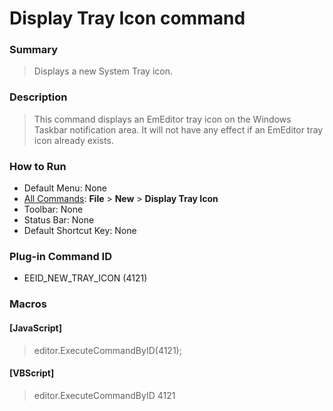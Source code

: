 # Display Tray Icon command

### Summary

> Displays a new System Tray icon.

### Description

> This command displays an EmEditor tray icon on the Windows Taskbar notification area. It will not have any effect if an EmEditor tray icon
> already exists.

### How to Run

- Default Menu: None
- [All Commands](../tools/all_commands): **File** \> **New** \> **Display Tray Icon**
- Toolbar: None
- Status Bar: None
- Default Shortcut Key: None

### Plug-in Command ID

- EEID\_NEW\_TRAY\_ICON (4121)

### Macros

#### \[JavaScript\]

> editor.ExecuteCommandByID(4121);

#### \[VBScript\]

> editor.ExecuteCommandByID 4121
